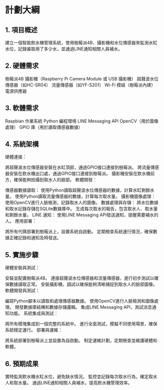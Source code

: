 # 計劃大綱
## 1. 項目概述
建立一個智能飲水機管理系統，使用樹莓派4B、攝影機和水位傳感器來監測水缸水位，記錄誰取用了多少水，並通過LINE通知相關人員補水。

## 2. 硬體需求
樹莓派4B
攝影機（Raspberry Pi Camera Module 或 USB 攝影機）
超聲波水位傳感器（如HC-SR04）
流量傳感器（如YF-S201）
Wi-Fi 模組（樹莓派內建）
電源供應器
## 3. 軟體需求
Raspbian 作業系統
Python 編程環境
LINE Messaging API
OpenCV（用於圖像處理）
GPIO 庫（用於讀取傳感器數據）
## 4. 系統架構
硬體連接：

將超聲波水位傳感器安裝在水缸頂部，通過GPIO接口連接到樹莓派。
將流量傳感器安裝在飲水機出口處，通過GPIO接口連接到樹莓派。
攝影機安裝在飲水機前方，確保能夠拍攝到取水人的臉部。
軟體開發：

傳感器數據讀取：
使用Python讀取超聲波水位傳感器的數據，計算水缸剩餘水量。
使用Python讀取流量傳感器的數據，計算每次取水量。
攝影機圖像處理：
使用OpenCV進行人臉檢測，記錄取水人的圖像。
數據處理與存儲：
將水位數據和取水記錄存儲在SQLite數據庫中。
生成每次取水的報告，包含取水人、取水量和剩餘水量。
LINE 通知：
使用LINE Messaging API發送通知，提醒需要補水的人。
應用部署：

將所有代碼部署到樹莓派上，設置系統自啟動。
定期檢查系統運行情況，確保數據正確記錄和通知及時發送。
## 5. 實施步驟
硬體安裝與測試：

安裝並配置樹莓派4B。
連接超聲波水位傳感器和流量傳感器，進行初步測試以確保數據讀取正常。
安裝攝影機，調試以確保能夠清晰捕捉到取水人的臉部圖像。
軟體開發與測試：

編寫Python腳本以讀取和處理傳感器數據。
使用OpenCV進行人臉檢測和圖像處理。
開發數據庫結構和數據存儲邏輯。
集成LINE Messaging API，測試消息通知功能。
系統集成與測試：

將所有模塊集成到一個完整的系統中。
進行全面測試，模擬不同使用場景，確保系統穩定運行。
部署與運維：

將系統部署到樹莓派上並設置為自啟動。
制定運維計劃，定期檢查並維護硬體和軟體。
## 6. 預期成果
實時監測飲水機水缸水位，避免缺水情況。
監控並記錄每次取水行為，確定取水人和取水量。
通過LINE通知相關人員補水，提高飲水機管理效率。
